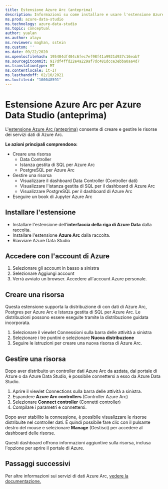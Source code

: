 ```yaml
---
title: Estensione Azure Arc (anteprima)
description: Informazioni su come installare e usare l'estensione Azure Arc per provare i servizi dati di Azure Arc.
ms.prod: azure-data-studio
ms.technology: azure-data-studio
ms.topic: conceptual
author: yualan
ms.author: alayu
ms.reviewer: maghan, sstein
ms.custom: ''
ms.date: 09/22/2020
ms.openlocfilehash: 195404df404c6fec7ef98f41a9921d937c16eab7
ms.sourcegitcommit: 917df4ffd22e4a229af7dc481dcce3ebba0aa4d7
ms.translationtype: MT
ms.contentlocale: it-IT
ms.lasthandoff: 02/10/2021
ms.locfileid: "100048591"
---
```

# <a name="azure-arc-extension-for-azure-data-studio-preview"></a>Estensione Azure Arc per Azure Data Studio (anteprima)

L'[estensione Azure Arc (anteprima)](/azure/azure-arc/data/) consente di creare e gestire le risorse dei servizi dati di Azure Arc.

**Le azioni principali comprendono:**
- Creare una risorsa
    - Data Controller
    - Istanza gestita di SQL per Azure Arc
    - PostgreSQL per Azure Arc
- Gestire una risorsa
    - Visualizzare il dashboard Data Controller (Controller dati)
    - Visualizzare l'istanza gestita di SQL per il dashboard di Azure Arc
    - Visualizzare PostgreSQL per il dashboard di Azure Arc
- Eseguire un book di Jupyter Azure Arc

## <a name="install-the-extension"></a>Installare l'estensione
- Installare l'estensione dell'**interfaccia della riga di Azure Data** dalla raccolta.
- Installare l'estensione **Azure Arc** dalla raccolta.
- Riavviare Azure Data Studio

## <a name="sign-in-with-azure-account"></a>Accedere con l'account di Azure
1. Selezionare gli account in basso a sinistra
1. Selezionare Aggiungi account
1. Verrà avviato un browser. Accedere all'account Azure personale.

## <a name="create-a-resource"></a>Creare una risorsa
Questa estensione supporta la distribuzione di con dati di Azure Arc, Postgres per Azure Arc e Istanza gestita di SQL per Azure Arc. Le distribuzioni possono essere eseguite tramite la distribuzione guidata incorporata.

1. Selezionare il viewlet Connessioni sulla barra delle attività a sinistra
1. Selezionare i tre puntini e selezionare **Nuova distribuzione**
1. Seguire le istruzioni per creare una nuova risorsa di Azure Arc.

## <a name="manage-a-resource"></a>Gestire una risorsa
Dopo aver distribuito un controller dati Azure Arc da azdata, dal portale di Azure o da Azure Data Studio, è possibile connettersi a esso da Azure Data Studio.

1. Aprire il viewlet Connections sulla barra delle attività a sinistra.
1. Espandere **Azure Arc controllers** (Controller Azure Arc)
1. Selezionare **Connect controller** (Connetti controller)
1. Compilare i parametri e connettersi.

Dopo aver stabilito la connessione, è possibile visualizzare le risorse distribuite nel controller dati. È quindi possibile fare clic con il pulsante destro del mouse e selezionare **Manage** (Gestisci) per accedere al dashboard delle risorse.  

Questi dashboard offrono informazioni aggiuntive sulla risorsa, inclusa l'opzione per aprire il portale di Azure.

## <a name="next-steps"></a>Passaggi successivi
Per altre informazioni sui servizi di dati Azure Arc, [vedere la documentazione.](/azure/azure-arc/data/)
